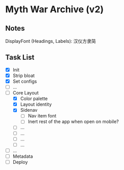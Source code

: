 # Myth War Archive (v2)

## Notes

DisplayFont (Headings, Labels): 汉仪方隶简

## Task List

- [x] Init
- [x] Strip bloat
- [x] Set configs
- [ ] ...
- [ ] Core Layout
  - [x] Color palette
  - [x] Layout identity
  - [x] Sidenav
    - [ ] Nav item font
    - [ ] Inert rest of the app when open on mobile?
  - [ ] ...
  - [ ] ...
  - [ ] ...
  - [ ] ...
- [ ] ...
- [ ] Metadata
- [ ] Deploy
